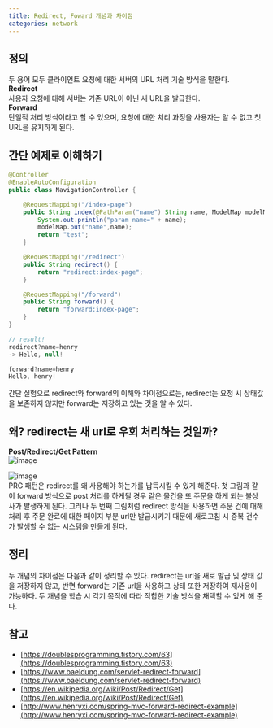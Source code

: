 ```yaml
---
title: Redirect, Foward 개념과 차이점
categories: network
---
```


## 정의
두 용어 모두 클라이언트 요청에 대한 서버의 URL 처리 기술 방식을 말한다.  
**Redirect**  
사용자 요청에 대해 서버는 기존 URL이 아닌 새 URL을 발급한다.  
**Forward**  
단일적 처리 방식이라고 할 수 있으며, 요청에 대한 처리 과정을 사용자는 알 수 없고 첫 URL을 유지하게 된다.

## 간단 예제로 이해하기
```java
@Controller
@EnableAutoConfiguration
public class NavigationController {

    @RequestMapping("/index-page")
    public String index(@PathParam("name") String name, ModelMap modelMap) {
        System.out.println("param name=" + name);
        modelMap.put("name",name);
        return "test";
    }

    @RequestMapping("/redirect")
    public String redirect() {
        return "redirect:index-page";
    }

    @RequestMapping("/forward")
    public String forward() {
        return "forward:index-page";
    }
}

// result!
redirect?name=henry
-> Hello, null!

forward?name=henry
Hello, henry!
```

간단 실험으로 redirect와 forward의 이해와 차이점으로는, redirect는 요청 시 상태값을 보존하지 않지만 forward는 저장하고 있는 것을 알 수 있다.

## 왜? redirect는 새 url로 우회 처리하는 것일까?
**Post/Redirect/Get Pattern**  
![image](https://github.com/user-attachments/assets/2e2cc116-27a8-44b8-864c-0a44ee8b190a)

![image](https://github.com/user-attachments/assets/ad77c9ed-acbf-4ef6-8ef4-5b2b2f07f788)  
PRG 패턴은 redirect를 왜 사용해야 하는가를 납득시킬 수 있게 해준다. 첫 그림과 같이 forward 방식으로 post 처리를 하게될 경우 같은 물건을 또 주문을 하게 되는 불상사가 발생하게 된다. 그러나 두 번째 그림처럼 redirect 방식을 사용하면 주문 건에 대해 처리 후 주문 완료에 대한 페이지 부분 url만 발급시키기 때문에 새로고침 시 중복 건수가 발생할 수 없는 시스템을 만들게 된다.

## 정리
두 개념의 차이점은 다음과 같이 정리할 수 있다.
redirect는 url을 새로 발급 및 상태 값을 저장하지 않고, 반면 forward는 기존 url을 사용하고 상태 또한 저장하여 재사용이 가능하다. 두 개념을 학습 시 각기 목적에 따라 적합한 기술 방식을 채택할 수 있게 해 준다.

## 참고
- [https://doublesprogramming.tistory.com/63](https://doublesprogramming.tistory.com/63)
- [https://www.baeldung.com/servlet-redirect-forward](https://www.baeldung.com/servlet-redirect-forward)
- [https://en.wikipedia.org/wiki/Post/Redirect/Get](https://en.wikipedia.org/wiki/Post/Redirect/Get)
- [http://www.henryxi.com/spring-mvc-forward-redirect-example](http://www.henryxi.com/spring-mvc-forward-redirect-example)
